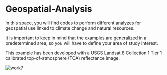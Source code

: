# Geospatial-Analysis

In this space, you will find codes to perform different analyzes for geospatial use linked to climate change and natural resources.

It is important to keep in mind that the examples are generalized in a predetermined area, so you will have to define your area of study interest.

This example has been developed with a USGS Landsat 8 Collection 1 Tier 1 calibrated top-of-atmosphere (TOA) reflectance image. 



![work7](https://user-images.githubusercontent.com/90733943/158486905-ad0f8680-6df0-49a1-a08b-8f41fd999a4d.jpg)

